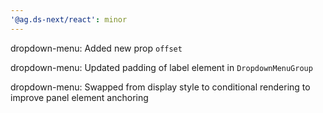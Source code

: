 ```yaml
---
'@ag.ds-next/react': minor
---
```


dropdown-menu: Added new prop `offset`

dropdown-menu: Updated padding of label element in `DropdownMenuGroup` 

dropdown-menu: Swapped from display style to conditional rendering to improve panel element anchoring
